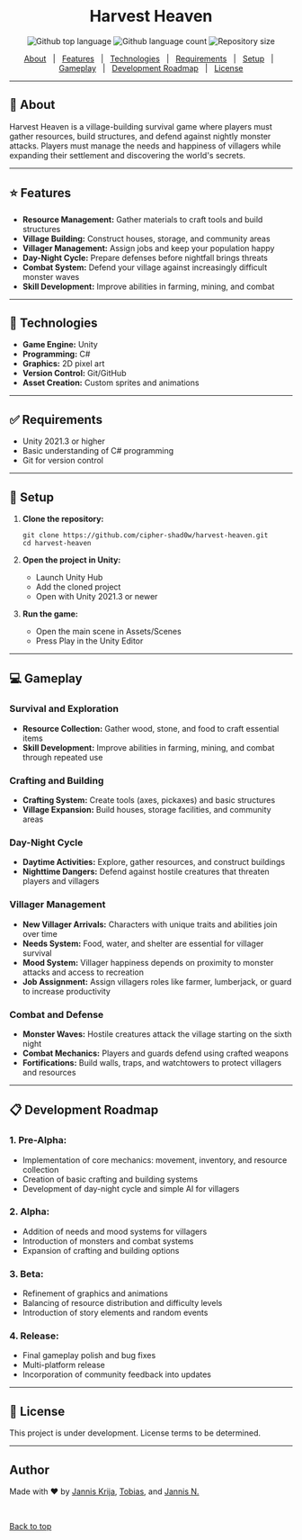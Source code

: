 <div align="center" id="top"> 
  &#xa0;
</div>

<h1 align="center">Harvest Heaven</h1>

<p align="center">
  <img alt="Github top language" src="https://img.shields.io/github/languages/top/cipher-shad0w/harvest-heaven?color=56BEB8">
  <img alt="Github language count" src="https://img.shields.io/github/languages/count/cipher-shad0w/harvest-heaven?color=56BEB8">
  <img alt="Repository size" src="https://img.shields.io/github/repo-size/cipher-shad0w/harvest-heaven?color=56BEB8">
</p>

<p align="center">
  <a href="#about">About</a> &#xa0; | &#xa0; 
  <a href="#features">Features</a> &#xa0; | &#xa0;
  <a href="#technologies">Technologies</a> &#xa0; | &#xa0;
  <a href="#requirements">Requirements</a> &#xa0; | &#xa0;
  <a href="#setup">Setup</a> &#xa0; | &#xa0;
  <a href="#gameplay">Gameplay</a> &#xa0; | &#xa0;
  <a href="#roadmap">Development Roadmap</a> &#xa0; | &#xa0;
  <a href="#license">License</a>
</p>

---

## <span id="about"></span> :dart: About

Harvest Heaven is a village-building survival game where players must gather resources, build structures, and defend against nightly monster attacks. Players must manage the needs and happiness of villagers while expanding their settlement and discovering the world's secrets.

---

## <span id="features"></span> :star: Features

- **Resource Management:** Gather materials to craft tools and build structures
- **Village Building:** Construct houses, storage, and community areas
- **Villager Management:** Assign jobs and keep your population happy
- **Day-Night Cycle:** Prepare defenses before nightfall brings threats
- **Combat System:** Defend your village against increasingly difficult monster waves
- **Skill Development:** Improve abilities in farming, mining, and combat

---

## <span id="technologies"></span> :rocket: Technologies

- **Game Engine:** Unity
- **Programming:** C#
- **Graphics:** 2D pixel art
- **Version Control:** Git/GitHub
- **Asset Creation:** Custom sprites and animations

---

## <span id="requirements"></span> :white_check_mark: Requirements

- Unity 2021.3 or higher
- Basic understanding of C# programming
- Git for version control

---

## <span id="setup"></span> :checkered_flag: Setup

1. **Clone the repository:**
   ```
   git clone https://github.com/cipher-shad0w/harvest-heaven.git
   cd harvest-heaven
   ```

2. **Open the project in Unity:**
   - Launch Unity Hub
   - Add the cloned project
   - Open with Unity 2021.3 or newer

3. **Run the game:**
   - Open the main scene in Assets/Scenes
   - Press Play in the Unity Editor

---

## <span id="gameplay"></span> :computer: Gameplay

### Survival and Exploration

- **Resource Collection:** Gather wood, stone, and food to craft essential items
- **Skill Development:** Improve abilities in farming, mining, and combat through repeated use

### Crafting and Building

- **Crafting System:** Create tools (axes, pickaxes) and basic structures
- **Village Expansion:** Build houses, storage facilities, and community areas

### Day-Night Cycle

- **Daytime Activities:** Explore, gather resources, and construct buildings
- **Nighttime Dangers:** Defend against hostile creatures that threaten players and villagers

### Villager Management

- **New Villager Arrivals:** Characters with unique traits and abilities join over time
- **Needs System:** Food, water, and shelter are essential for villager survival
- **Mood System:** Villager happiness depends on proximity to monster attacks and access to recreation
- **Job Assignment:** Assign villagers roles like farmer, lumberjack, or guard to increase productivity

### Combat and Defense

- **Monster Waves:** Hostile creatures attack the village starting on the sixth night
- **Combat Mechanics:** Players and guards defend using crafted weapons
- **Fortifications:** Build walls, traps, and watchtowers to protect villagers and resources

---

## <span id="roadmap"></span> :clipboard: Development Roadmap

### 1. Pre-Alpha:
    
- Implementation of core mechanics: movement, inventory, and resource collection
- Creation of basic crafting and building systems
- Development of day-night cycle and simple AI for villagers

### 2. Alpha:
    
- Addition of needs and mood systems for villagers
- Introduction of monsters and combat systems
- Expansion of crafting and building options

### 3. Beta:
    
- Refinement of graphics and animations
- Balancing of resource distribution and difficulty levels
- Introduction of story elements and random events

### 4. Release:
    
- Final gameplay polish and bug fixes
- Multi-platform release
- Incorporation of community feedback into updates

---

## <span id="license"></span> :memo: License

This project is under development. License terms to be determined.

---

## Author

Made with :heart: by [Jannis Krija](https://github.com/cipher-shad0w), [Tobias](https://github.com/Tatoffel), and [Jannis N.](https://github.com/Janpa13)

&#xa0;

<a href="#top">Back to top</a>